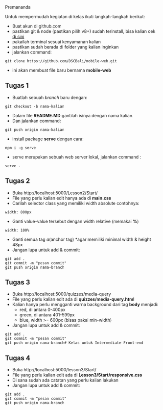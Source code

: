 Premananda

Untuk mempermudah kegiatan di kelas ikuti langkah-langkah berikut:

- Buat akun di github.com
- pastikan git & node (pastikan pilih v8+) sudah terinstall, bisa kalian cek [di sini](https://github.com/DSCBali/preclass)
- pakailah terminal sesuai kenyamanan kalian
- pastikan sudah berada di folder yang kalian inginkan
- jalankan command:
```
git clone https://github.com/DSCBali/mobile-web.git
```
- ini akan membuat file baru bernama **mobile-web**

## Tugas 1
- Buatlah sebuah _branch_ baru dengan:
```
git checkout -b nama-kalian
```
- Dalam file **README.MD** gantilah isinya dengan nama kalian.
- Dan jalankan command:
```
git push origin nama-kalian
```
- install package **serve** dengan cara:
```
npm i -g serve
```
- serve merupakan sebuah web server lokal, jalankan command :
```
serve .
```


## Tugas 2
- Buka http://localhost:5000/Lesson2/Start/
- File yang perlu kalian edit hanya ada di **main.css**
- Carilah selector class yang memiliki width absolute contohnya:
```
width: 800px
```
- Ganti value-value tersebut dengan width relative (memakai **%**)
```
width: 100%
```
- Ganti semua tag *a*(anchor tag) *agar memiliki minimal width & height 48px
- Jangan lupa untuk add & commit:
```
git add .
git commit -m "pesan commit"
git push origin nama-branch
```

## Tugas 3
- Buka http://localhost:5000/quizzes/media-query
- File yang perlu kalian edit ada di **quizzes/media-query.html**
- Kalian hanya perlu mengganti warna background dari tag **body** menjadi:
  - red, di antara 0-400px
  - green, di antara 401-599px
  - blue, width >= 600px (bisas pakai min-width)
- Jangan lupa untuk add & commit:
```
git add .
git commit -m "pesan commit"
git push origin nama-branch# Kelas untuk Intermediate Front-end
```

## Tugas 4
- Buka http://localhost:5000/lesson3/Start/
- File yang perlu kalian edit ada di **Lesson3/Start/responsive.css**
- Di sana sudah ada catatan yang perlu kalian lakukan
- Jangan lupa untuk add & commit:
```
git add .
git commit -m "pesan commit"
git push origin nama-branch
```
